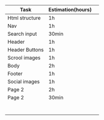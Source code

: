 | Task           | Estimation(hours) |     |
| -------------- | ----------------- | --- |
| Html structure | 1h                |     |
| Nav            | 1h                |     |
| Search input   | 30min             |     |
| Header         | 1h                |     |
| Header Buttons | 1h                |     |
| Scrool images  | 1h                |     |
| Body           | 2h                |     |
| Footer         | 1h                |     |
| Social images  | 1h                |     |
| Page 2         | 2h                |     |
| Page 2         | 30min             |     |
|                |                   |     |
|                |                   |     |
|                |                   |     |
|                |                   |     |
|                |                   |     |
|                |                   |     |
|                |                   |     |
